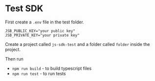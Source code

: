 # Test SDK

First create a `.env` file in the test folder.

```env
JSB_PUBLIC_KEY="your public key"
JSB_PRIVATE_KEY="your private key"
```

Create a project called `js-sdk-test` and a folder called `folder` inside the project.

Then run
- `npm run build` - to build typescript files
- `npm run test` - to run tests
